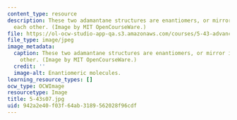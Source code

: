 ```yaml
---
content_type: resource
description: These two adamantane structures are enantiomers, or mirror images, of
  each other. (Image by MIT OpenCourseWare.)
file: https://ol-ocw-studio-app-qa.s3.amazonaws.com/courses/5-43-advanced-organic-chemistry-spring-2007/942a2e40f03f64ab3189562028f96cdf_5-43s07.jpg
file_type: image/jpeg
image_metadata:
  caption: These two adamantane structures are enantiomers, or mirror images, of each
    other. (Image by MIT OpenCourseWare.)
  credit: ''
  image-alt: Enantiomeric molecules.
learning_resource_types: []
ocw_type: OCWImage
resourcetype: Image
title: 5-43s07.jpg
uid: 942a2e40-f03f-64ab-3189-562028f96cdf
---
```

